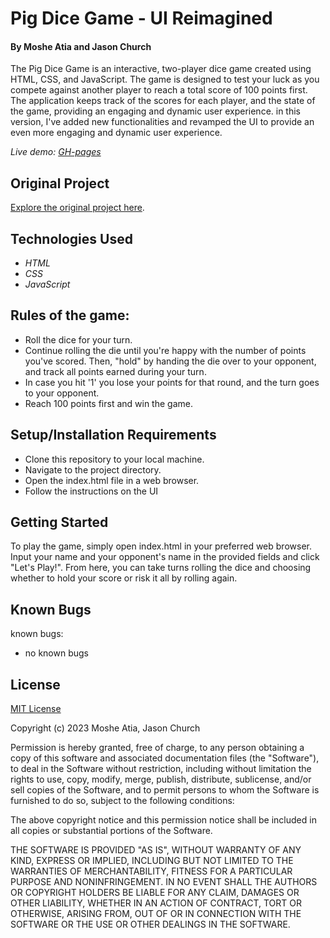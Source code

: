 # Pig Dice Game - UI Reimagined

#### By **Moshe Atia and Jason Church**

The Pig Dice Game is an interactive, two-player dice game created using HTML, CSS, and JavaScript. The game is designed to test your luck as you compete against another player to reach a total score of 100 points first. The application keeps track of the scores for each player, and the state of the game, providing an engaging and dynamic user experience. in this version, I've added new functionalities and revamped the UI to provide an even more engaging and dynamic user experience.

_Live demo: [GH-pages](#)_

## Original Project
[Explore the original project here](https://github.com/Object-ions/pig-dice-v2.git).

## Technologies Used

* _HTML_
* _CSS_
* _JavaScript_

## Rules of the game:
* Roll the dice for your turn.
* Continue rolling the die until you're happy with the number of points you've scored. Then, "hold" by handing the die over to your opponent, and track all points earned during your turn.
* In case you hit '1' you lose your points for that round, and the turn goes to your opponent.
* Reach 100 points first and win the game.

## Setup/Installation Requirements

* Clone this repository to your local machine.
* Navigate to the project directory.
* Open the index.html file in a web browser.
* Follow the instructions on the UI

## Getting Started
To play the game, simply open index.html in your preferred web browser. Input your name and your opponent's name in the provided fields and click "Let's Play!". From here, you can take turns rolling the dice and choosing whether to hold your score or risk it all by rolling again.

## Known Bugs

known bugs:
* no known bugs

## License

[MIT License](https://choosealicense.com/licenses/mit/)

Copyright (c) 2023 Moshe Atia, Jason Church

Permission is hereby granted, free of charge, to any person obtaining a copy
of this software and associated documentation files (the "Software"), to deal
in the Software without restriction, including without limitation the rights
to use, copy, modify, merge, publish, distribute, sublicense, and/or sell
copies of the Software, and to permit persons to whom the Software is
furnished to do so, subject to the following conditions:

The above copyright notice and this permission notice shall be included in all
copies or substantial portions of the Software.

THE SOFTWARE IS PROVIDED "AS IS", WITHOUT WARRANTY OF ANY KIND, EXPRESS OR
IMPLIED, INCLUDING BUT NOT LIMITED TO THE WARRANTIES OF MERCHANTABILITY,
FITNESS FOR A PARTICULAR PURPOSE AND NONINFRINGEMENT. IN NO EVENT SHALL THE
AUTHORS OR COPYRIGHT HOLDERS BE LIABLE FOR ANY CLAIM, DAMAGES OR OTHER
LIABILITY, WHETHER IN AN ACTION OF CONTRACT, TORT OR OTHERWISE, ARISING FROM,
OUT OF OR IN CONNECTION WITH THE SOFTWARE OR THE USE OR OTHER DEALINGS IN THE
SOFTWARE.